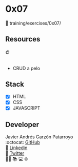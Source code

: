 # 0x07
:open_file_folder: training/exercises/0x07/

## Resources
###### :copyright:
* CRUD a pelo

## Stack
* [x] HTML
* [x] CSS
* [x] JAVASCRIPT

## Developer
Javier Andrés Garzón Patarroyo  
:octocat: [GitHub](https://github.com/javierandresgp/)  
:link: [Linkedin](https://www.linkedin.com/in/javierandresgp/)  
:link: [Twitter](https://twitter.com/javierandresgp0)  
:man_technologist: :books: :computer: :globe_with_meridians: